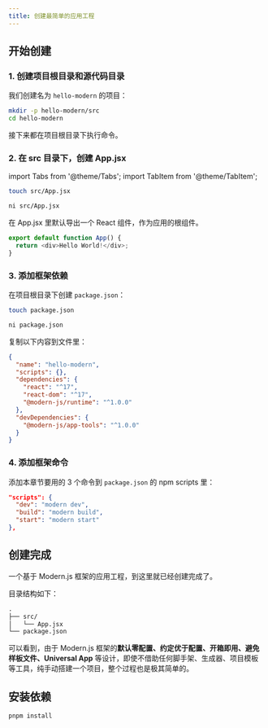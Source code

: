 ```yaml
---
title: 创建最简单的应用工程
---
```


## 开始创建

### 1. 创建项目根目录和源代码目录

我们创建名为 `hello-modern` 的项目：

```bash
mkdir -p hello-modern/src
cd hello-modern
```

接下来都在项目根目录下执行命令。

### 2. 在 src 目录下，创建 App.jsx

import Tabs from '@theme/Tabs';
import TabItem from '@theme/TabItem';

<Tabs>
<TabItem value="macOS" label="macOS" default>

```bash
touch src/App.jsx
```

</TabItem>
<TabItem value="Windows" label="Windows" >

```bash
ni src/App.jsx
```

</TabItem>
</Tabs>

在 App.jsx 里默认导出一个 React 组件，作为应用的根组件。

```js title="src/App.jsx"
export default function App() {
  return <div>Hello World!</div>;
}
```

### 3. 添加框架依赖

在项目根目录下创建 `package.json`：

<Tabs>
<TabItem value="macOS" label="macOS" default>

```bash
touch package.json
```

</TabItem>
<TabItem value="Windows" label="Windows">

```bash
ni package.json
```

</TabItem>
</Tabs>


复制以下内容到文件里：
```json
{
  "name": "hello-modern",
  "scripts": {},
  "dependencies": {
    "react": "^17",
    "react-dom": "^17",
    "@modern-js/runtime": "^1.0.0"
  },
  "devDependencies": {
    "@modern-js/app-tools": "^1.0.0"
  }
}
```

### 4. 添加框架命令

添加本章节要用的 3 个命令到 `package.json` 的 npm scripts 里：

```json
"scripts": {
  "dev": "modern dev",
  "build": "modern build",
  "start": "modern start"
},
```

## 创建完成

一个基于 Modern.js 框架的应用工程，到这里就已经创建完成了。

目录结构如下：

```md
.
├── src/
│   └── App.jsx
└── package.json
```

可以看到，由于 Modern.js 框架的**默认零配置、约定优于配置、开箱即用、避免样板文件、Universal App** 等设计，即使不借助任何脚手架、生成器、项目模板等工具，纯手动搭建一个项目，整个过程也是极其简单的。

## 安装依赖

```bash
pnpm install
```
